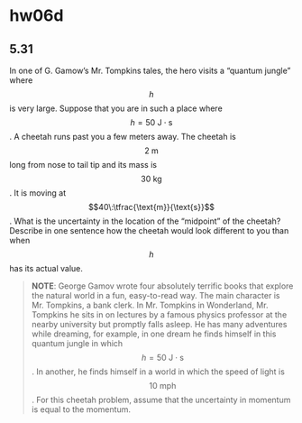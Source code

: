 # hw06d

## 5.31
In one of G. Gamow’s Mr. Tompkins tales, the hero visits a “quantum jungle” where $$h$$ is very large. Suppose that you are in such a place where $$h=50\:\text{J}\cdot\text{s}$$. A cheetah runs past you a few meters away.  The cheetah is $$2\:\text{m}$$ long from nose to tail tip and its mass is $$30\:\text{kg}$$.  It is moving at $$40\:\tfrac{\text{m}}{\text{s}}$$.  What is the uncertainty in the location of the “midpoint” of the cheetah?  Describe in one sentence how the cheetah would
 look different to you than when $$h$$ has its actual value.

> **NOTE**: George Gamov wrote four absolutely terrific books that explore the natural world in a fun, easy-to-read way. The main character is Mr. Tompkins, a bank clerk. In Mr. Tompkins in Wonderland, Mr. Tompkins he sits in on lectures by a famous physics professor at the nearby university but promptly falls asleep. He has many adventures while dreaming, for example, in one dream he finds himself in this quantum jungle in which $$h=50\:\text{J}\cdot\text{s}$$. In another, he finds himself in a world in which the speed of light is $$10\:\text{mph}$$. For this cheetah problem, assume that the uncertainty in momentum is equal to the momentum.


